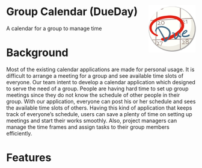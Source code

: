 # Group Calendar (DueDay) <img src="/presentation/pic/icon.png" width="125" height="125" align="right">
A calendar for a group to manage time
# Background 
Most of the existing calendar applications are made for personal usage. It is difficult to arrange a meeting for a group and see available time slots of everyone. Our team intent to develop a calendar application which designed to serve the need of a group. People are having hard time to set up group meetings since they do not know the schedule of other people in their group. With our application, everyone can post his or her schedule and sees the available time slots of others. Having this kind of application that keeps track of everyone’s schedule, users can save a plenty of time on setting up meetings and start their works smoothly. Also, project managers can manage the time frames and assign tasks to their group members efficiently.
# Features
